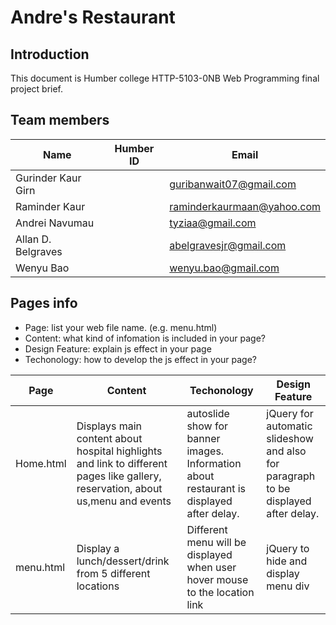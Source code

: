 # Andre's Restaurant
## Introduction
This document is Humber college HTTP-5103-0NB Web Programming final project brief.
## Team members
Name|Humber ID|Email
-- | - | -
Gurinder Kaur Girn||guribanwait07@gmail.com
Raminder Kaur ||raminderkaurmaan@yahoo.com
Andrei Navumau ||tyziaa@gmail.com
Allan D. Belgraves ||abelgravesjr@gmail.com
Wenyu Bao||wenyu.bao@gmail.com
## Pages info
- Page: list your web file name. (e.g. menu.html)
- Content: what kind of infomation is included in your page?
- Design Feature: explain js effect in your page
- Techonology: how to develop the js effect in your page?

Page|Content|Techonology|Design Feature
-- | - | - | -
Home.html|Displays main content about hospital highlights and link to different pages like gallery, reservation, about us,menu and events | autoslide show for banner images. Information about restaurant is displayed after delay.|jQuery for automatic slideshow and also for paragraph to be displayed after delay.
menu.html|Display a lunch/dessert/drink from 5 different locations|Different menu will be displayed when user hover mouse to the location link|jQuery to hide and display menu div

